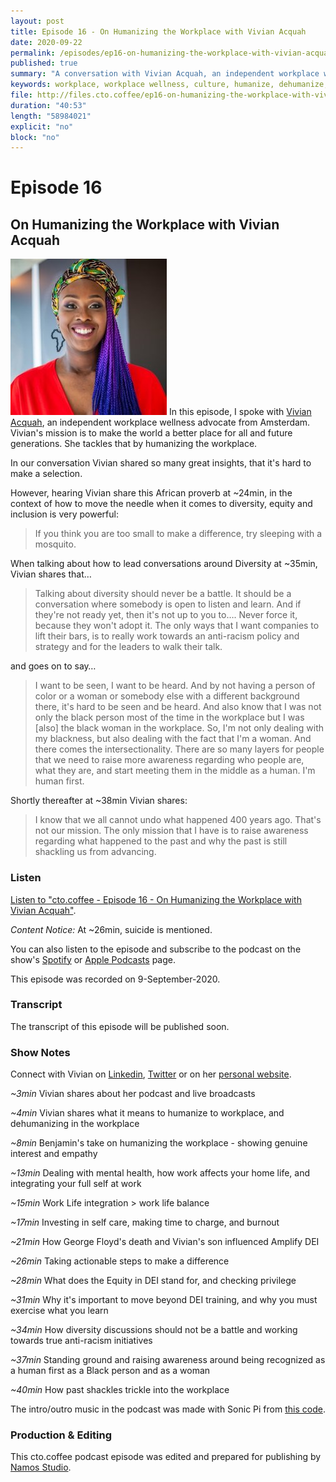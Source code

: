 ```yaml
---
layout: post
title: Episode 16 - On Humanizing the Workplace with Vivian Acquah
date: 2020-09-22
permalink: /episodes/ep16-on-humanizing-the-workplace-with-vivian-acquah
published: true
summary: "A conversation with Vivian Acquah, an independent workplace wellness advocate from Amsterdam. Vivian's mission is to make the world a better place for all and future generations. She tackles that by humanizing the workplace."
keywords: workplace, workplace wellness, culture, humanize, dehumanize, leadership
file: http://files.cto.coffee/ep16-on-humanizing-the-workplace-with-vivian-acquah/cto.coffee-ep16-on-humanizing-the-workplace-with-vivian-acquah.mp3
duration: "40:53"
length: "58984021"
explicit: "no"
block: "no"
---
```


# Episode 16

## On Humanizing the Workplace with Vivian Acquah 

<p>
  <img class="aboutimg" src="/static/img/ep16-vivian.jpg" />
  In this episode, I spoke with <a href="https://vivalavive.com/">Vivian Acquah</a>, an independent workplace wellness
  advocate from Amsterdam. Vivian's mission is to make the world a better place for all and future generations. She
  tackles that by humanizing the workplace.
</p>
<div style='clear: both;'></div>

In our conversation Vivian shared so many great insights, that it's hard to make a selection.

However, hearing Vivian share this African proverb at ~24min, in the context of how to move the needle when it comes to diversity, equity and inclusion is very powerful:

> If you think you are too small to make a difference, try sleeping with a mosquito.

When talking about how to lead conversations around Diversity at ~35min, Vivian shares that…

> Talking about diversity should never be a battle. It should be a conversation where somebody is open to listen and learn. And if they're not ready yet, then it's not up to you to…. Never force it, because they won't adopt it. The only ways that I want companies to lift their bars, is to really work towards an anti-racism policy and strategy and for the leaders to walk their talk.

and goes on to say…

> I want to be seen, I want to be heard. And by not having a person of color or a woman or somebody else with a different background there, it's hard to be seen and be heard. And also know that I was not only the black person most of the time in the workplace but I was [also] the black woman in the workplace. So, I'm not only dealing with my blackness, but also dealing with the fact that I'm a woman. And there comes the intersectionality. There are so many layers for people that we need to raise more awareness regarding who people are, what they are, and start meeting them in the middle as a human. I'm human first.

Shortly thereafter at ~38min Vivian shares:
> I know that we all cannot undo what happened 400 years ago. That's not our mission. The only mission that I have is to raise  awareness regarding what happened to the past and why the past is still shackling us from advancing.


### Listen

[Listen to "cto.coffee - Episode 16 - On Humanizing the Workplace with Vivian Acquah"]({{page.file}}).

_Content Notice:_ At ~26min, suicide is mentioned.

You can also listen to the episode and subscribe to the podcast on the show's [Spotify][spotify-show] or [Apple Podcasts][apple-podcasts-show] page.

This episode was recorded on 9-September-2020.


### Transcript

The transcript of this episode will be published soon.

### Show Notes

Connect with Vivian on [Linkedin][vivian-linkedin], [Twitter][vivian-twitter] or on her [personal website][vivian-website].

_~3min_ Vivian shares about her podcast and live broadcasts

_~4min_ Vivian shares what it means to humanize to workplace, and dehumanizing in the workplace

_~8min_ Benjamin's take on humanizing the workplace - showing genuine interest and empathy

_~13min_ Dealing with mental health, how work affects your home life, and integrating your full self at work

_~15min_ Work Life integration > work life balance

_~17min_ Investing in self care, making time to charge, and burnout

_~21min_ How George Floyd's death and Vivian's son influenced Amplify DEI

_~26min_ Taking actionable steps to make a difference

_~28min_ What does the Equity in DEI stand for, and checking privilege

_~31min_ Why it's important to move beyond DEI training, and why you must exercise what you learn

_~34min_ How diversity discussions should not be a battle and working towards true anti-racism initiatives

_~37min_ Standing ground and raising awareness around being recognized as a human first as a Black person and as a woman

_~40min_ How past shackles trickle into the workplace

The intro/outro music in the podcast was made with Sonic Pi from [this code][intro-music].

### Production & Editing

This cto.coffee podcast episode was edited and prepared for publishing by [Namos Studio][namos].

[vivian-linkedin]: https://www.linkedin.com/in/vivianacquah/
[vivian-twitter]: https://twitter.com/VivalaViveNL
[vivian-website]: https://vivalavive.com/
[amplify-dei]: https://go.amplifydei.com/
[benjamin-twitter]: https://twitter.com/benjamin
[benjamin-linkedin]: https://www.linkedin.com/in/benjamin-reitzammer/
[spotify-show]: https://open.spotify.com/show/1tTIPMUw3jT882J0dprLYq
[apple-podcasts-show]: https://podcasts.apple.com/de/podcast/cto-coffee-lets-talk-people-tech/id1327337875?l=en
[intro-music]: https://github.com/benjmin-r/music/blob/master/2017-12-04_cto.coffee-intro.rb
[namos]: https://namosstudio.com/
